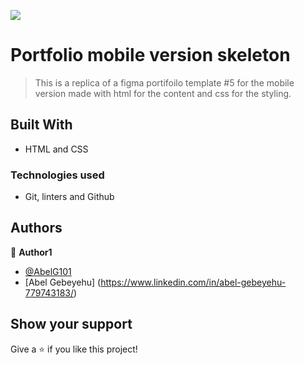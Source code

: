 
![](https://img.shields.io/badge/Microverse-blueviolet)

# Portfolio mobile version skeleton

> This is a replica of a figma portifoilo template #5 for the mobile version made with html for the content and css for the styling. 


## Built With

- HTML and CSS

### Technologies used 
- Git, linters and Github  

## Authors

👤 **Author1**

- [@AbelG101](https://github.com/AbelG101)
- [Abel Gebeyehu] (https://www.linkedin.com/in/abel-gebeyehu-779743183/)


## Show your support

Give a ⭐️ if you like this project!




